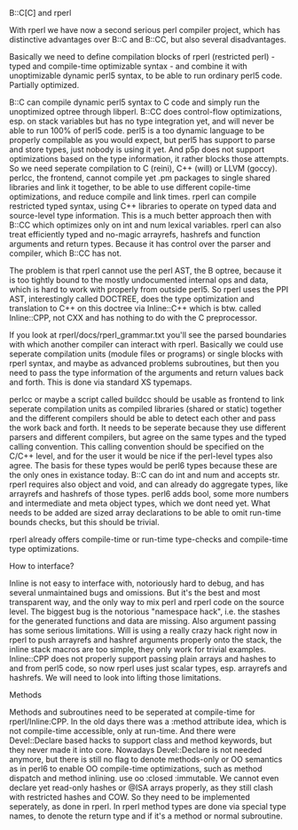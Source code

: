 B::C[C] and rperl

With rperl we have now a second serious perl compiler project, which has distinctive advantages 
over B::C and B::CC, but also several disadvantages.

Basically we need to define compilation blocks of rperl (restricted perl) - 
typed and compile-time optimizable syntax - and combine it with unoptimizable dynamic perl5 syntax, 
to be able to run ordinary perl5 code. Partially optimized.

B::C can compile dynamic perl5 syntax to C code and simply run the unoptimized optree through libperl.
B::CC does control-flow optimizations, esp. on stack variables but has no type integration yet, and 
will never be able to run 100% of perl5 code. perl5 is a too dynamic language to be properly
compilable as you would expect, but perl5 has support to parse and store types, just nobody is using it yet. And p5p does not support optimizations based on the type information, it rather blocks those attempts. So we need seperate compilation to C (reini), C++ (will) or LLVM (goccy).
perlcc, the frontend, cannot compile yet .pm packages to single shared libraries and link it together,
to be able to use different copile-time optimizations, and reduce compile and link times.
rperl can compile restricted typed syntax, using C++ libraries to operate on typed data and source-level type
information. This is a much better approach then with B::CC which optimizes only on int and num lexical variables. rperl can also treat efficiently typed and no-magic arrayrefs, hashrefs and function arguments and return types. Because it has control over the parser and compiler, which B::CC has not.

The problem is that rperl cannot use the perl AST, the B optree, because it is too tightly bound to the 
mostly undocumented internal ops and data, which is hard to work with properly from outside perl5. So rperl uses the PPI AST, 
interestingly called DOCTREE, does the type optimization and translation to C++ on this doctree via Inline::C++ which is btw. called Inline::CPP, not CXX and has nothing to do with the C preprocessor.

If you look at rperl/docs/rperl_grammar.txt you'll see the parsed boundaries with which another compiler
can interact with rperl. Basically we could use seperate compilation units (module files or programs) or single 
blocks with rperl syntax, and maybe as advanced problems subroutines, but then you need to pass the type
information of the arguments and return values back and forth. This is done via standard XS typemaps.

perlcc or maybe a script called buildcc should be usable as frontend to link seperate compilation units as compiled libraries (shared or static)
together and the different compilers should be able to detect each other and pass the work back and forth.
It needs to be seperate because they use different parsers and different compilers, but agree on the same
types and the typed calling convention. This calling convention should be specified on the C/C++ level, and for the user it
would be nice if the perl-level types also agree. The basis for these types would be perl6 types because these
are the only ones in existance today.
B::C can do int and num and accepts str.
rperl requires also object and void, and can already do aggregate types, like arrayrefs and hashrefs of those types.
perl6 adds bool, some more numbers and intermediate and meta object types, which we dont need yet.
What needs to be added are sized array declarations to be able to omit run-time bounds checks, but this should be trivial.

rperl already offers compile-time or run-time type-checks and compile-time type optimizations.

How to interface?

Inline is not easy to interface with, notoriously hard to debug, and has several unmaintained bugs and omissions.
But it's the best and most transparent way, and the only way to mix perl and rperl code on the source level.
The biggest bug is the notorious "namespace hack", i.e. the stashes for the generated functions and data are missing.
Also argument passing has some serious limitations. Will is using a really crazy hack right now in rperl to push
arrayrefs and hashref arguments properly onto the stack, the inline stack macros are too simple, they only work for
trivial examples. Inline::CPP does not properly support passing plain arrays and hashes to and from perl5 code, so now rperl uses just scalar types, esp. arrayrefs and hashrefs.
We will need to look into lifting those limitations.

Methods

Methods and subroutines need to be seperated at compile-time for rperl/Inline:CPP. In the old days there was a :method attribute idea, which is not compile-time accessible, only at run-time. And there were Devel::Declare based hacks to support class and method keywords, but they never made it into core. Nowadays Devel::Declare is not needed anymore, but there is still no flag to denote methods-only or OO semantics as in perl6 to enable OO compile-time optimizations, such as method dispatch and method inlining. use oo :closed :immutable. We cannot even declare yet read-only hashes or @ISA arrays properly, as they still clash with restricted hashes and COW. So they need to be implemented seperately, as done in rperl.
In rperl method types are done via special type names, to denote the return type and if it's a method or normal subroutine.

